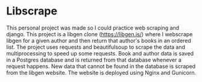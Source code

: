 # Libscrape

This personal project was made so I could practice web scraping and django.
This project is a libgen clone (https://libgen.is/) where I webscrape libgen for a given author and then return that author's books in an ordered list.
The project uses requests and beautifulsoup to scrape the data and multiprocessing to speed up some requests.
Book and author data is saved in a Postgres database and is returned from that database whenever a request happens.
New data that cannot be found in the database is scraped from the libgen website.
The website is deployed using Nginx and Gunicorn.
